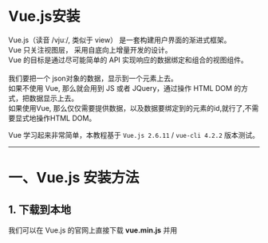 # Vue.js安装

Vue.js（读音 /vjuː/, 类似于 view） 是一套构建用户界面的渐进式框架。<br />Vue 只关注视图层， 采用自底向上增量开发的设计。<br />Vue 的目标是通过尽可能简单的 API 实现响应的数据绑定和组合的视图组件。<br />
<br />我们要把一个 json对象的数据，显示到一个元素上去。<br />如果不使用 Vue, 那么就会用到 JS 或者 JQuery，通过操作 HTML DOM 的方式，把数据显示上去。<br />如果使用Vue, 那么仅仅需要提供数据，以及数据要绑定到的元素的id,就行了,不需要显式地操作HTML DOM。

Vue 学习起来非常简单，本教程基于 `Vue.js 2.6.11` / `vue-cli 4.2.2` 版本测试。

---

<a name="V22mE"></a>
# 一、Vue.js 安装方法
<a name="AM3qJ"></a>
## 1. 下载到本地
我们可以在 Vue.js 的官网上直接下载 **vue.min.js** 并用<script>标签引入   [下载地址](https://cn.vuejs.org/js/vue.min.js)<br />

<a name="rAf9w"></a>
## 2. 使用 CDN
对于制作原型或学习，你可以这样使用最新版本：
```vue
<script src="https://cdn.jsdelivr.net/npm/vue/dist/vue.js"></script>
```

<br />对于生产环境，我们推荐链接到一个明确的版本号和构建文件，以避免新版本造成的不可预期的破坏：
```vue
<script src="https://cdn.jsdelivr.net/npm/vue@2.6.11"></script>
```

<br />例如：<br />

```vue
<!DOCTYPE html>
<html>
<head>
<meta charset="utf-8">
<title>Vue 测试实例</title>
<script src="https://cdn.jsdelivr.net/npm/vue@2.6.11"></script>
</head>
<body>
<div id="app">
  <p>{{ message }}</p>
</div>

<script>
new Vue({
  el: '#app',
  data: {
    message: 'Hello Vue.js!'
  }
})
</script>
</body>
</html>
```


<a name="nh6YK"></a>
## 3. NPM方法
大家都知道国内直接使用 npm 的官方镜像是非常慢的，这里推荐使用淘宝 NPM 镜像。<br />淘宝 NPM 镜像是一个完整 npmjs.org 镜像，你可以用此代替官方版本(只读)，同步频率目前为 10分钟 一次以保证尽量与官方服务同步。<br />你可以使用淘宝定制的 cnpm (gzip 压缩支持) 命令行工具代替默认的 npm: (前提是先要安装好npm)<br />`$ npm install -g cnpm --registry=https://registry.npm.taobao.org`<br />这样就可以使用 cnpm 命令来安装模块了：<br />`$ cnpm install [name]`<br />
<br />![image.png](https://cdn.nlark.com/yuque/0/2020/png/1237282/1586234785596-a1bd262c-c0d3-4869-be62-aa2a905a5f7c.png#align=left&display=inline&height=159&name=image.png&originHeight=239&originWidth=1121&size=35971&status=done&style=none&width=746)<br />

```shell
# 最新稳定版
$ npm install vue

# 或者
$ cnpm install vue
```


<a name="FJmHI"></a>
# 二、命令行工具CLI
Vue 提供了一个[官方的 CLI](https://github.com/vuejs/vue-cli)，为单页面应用 (SPA) 快速搭建繁杂的脚手架。它为现代前端工作流提供了 batteries-included 的构建设置。只需要几分钟的时间就可以运行起来并带有热重载、保存时 lint 校验，以及生产环境可用的构建版本。更多详情可查阅 [Vue CLI 的文档](https://cli.vuejs.org/)。<br />
<br />**👉 [Vue CLI3开发环境搭建](https://segmentfault.com/a/1190000017927488)**<br />
<br />![](https://cdn.nlark.com/yuque/0/2020/png/1237282/1586235608126-7f3adad5-5676-440e-8e98-25efb1694786.png#align=left&display=inline&height=58&originHeight=67&originWidth=212&status=done&style=none&width=183)
<a name="XWwEj"></a>
# 三、快速创建一个Vue工程

<br />命令行输入`vue ui` ( vue-cli 3+版本才有)，通过图形化界面可视化创建vue工程<br />
<br />    ![](https://cdn.nlark.com/yuque/0/2020/png/1237282/1586240748806-7be04b7e-7e70-4cb4-8cc5-b7fe16d76e13.png#align=left&display=inline&height=70&originHeight=102&originWidth=482&size=0&status=done&style=none&width=333)<br />
![](https://cdn.nlark.com/yuque/0/2020/png/1237282/1586240748810-3245c63d-a665-47cf-ad32-81f3291ee488.png#align=left&display=inline&height=442&originHeight=442&originWidth=991&size=0&status=done&style=none&width=991)
![](https://cdn.nlark.com/yuque/0/2020/png/1237282/1586240748821-dc88d7e3-c39a-4cbb-93b4-417c484d2991.png#align=left&display=inline&height=654&originHeight=654&originWidth=986&size=0&status=done&style=none&width=986)
![](https://cdn.nlark.com/yuque/0/2020/png/1237282/1586240748831-8894cf17-249a-4d9e-8b84-147cf8e15bb6.png#align=left&display=inline&height=364&originHeight=485&originWidth=995&size=0&status=done&style=none&width=746)
![](https://cdn.nlark.com/yuque/0/2020/png/1237282/1586240748834-f8971b8b-8505-4eb3-8137-22a267e71977.png#align=left&display=inline&height=362&originHeight=481&originWidth=991&size=0&status=done&style=none&width=746)
![](https://cdn.nlark.com/yuque/0/2020/png/1237282/1586240748829-822656e3-a131-48a8-89e4-db9099b28f5f.png#align=left&display=inline&height=373&originHeight=504&originWidth=1007&size=0&status=done&style=none&width=746)
![](https://cdn.nlark.com/yuque/0/2020/png/1237282/1586240748851-3a5b0ea7-b3e8-4b58-b45c-efee933e27ca.png#align=left&display=inline&height=434&originHeight=434&originWidth=994&size=0&status=done&style=none&width=994)<br />![image.png](https://cdn.nlark.com/yuque/0/2020/png/1237282/1586240837186-8de851be-4dfc-41ab-a84b-443ea9833f14.png#align=left&display=inline&height=361&name=image.png&originHeight=827&originWidth=1194&size=47505&status=done&style=none&width=521)<br />
<br />OK，等待项目创建完成。<br />
<br />![image.png](https://cdn.nlark.com/yuque/0/2020/png/1237282/1586240877031-652fcaa7-c221-459b-8867-be7a1ef7118b.png#align=left&display=inline&height=96&name=image.png&originHeight=159&originWidth=815&size=9961&status=done&style=none&width=491)<br />打开该项目（VsCode），在 VSCode 终端中输入 **`npm run serve`** 启动Vue。（可按** Ctrl+c** 终止 Vue）<br />![image.png](https://cdn.nlark.com/yuque/0/2020/png/1237282/1586241133915-788b272a-543b-4fc6-b53d-aeadf7541d1e.png#align=left&display=inline&height=412&name=image.png&originHeight=690&originWidth=886&size=68583&status=done&style=none&width=529)<br />
<br />即可访问项目首页 [http://localhost:8080](http://localhost:8080/)<br />
<br />![image.png](https://cdn.nlark.com/yuque/0/2020/png/1237282/1586241189181-2aeefe48-06e0-4d2b-bfaf-7284e60e5aef.png#align=left&display=inline&height=454&name=image.png&originHeight=908&originWidth=1907&size=86795&status=done&style=none&width=953.5)
